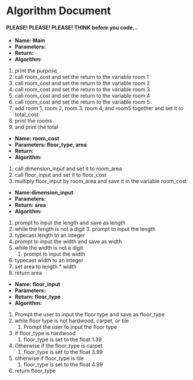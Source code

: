 # Algorithm Document
#### PLEASE! PLEASE! PLEASE! THINK before you code...
- **Name: Main**
- **Parameters:**
- **Return:**
- **Algorithm:**
1. print the purpose
2. call room_cost and set the return to the variable room 1
3. call room_cost and set the return to the variable room 2
4. call room_cost and set the return to the variable room 3
5. call room_cost and set the return to the variable room 4
6. call room_cost and set the return to the variable room 5
7. add room 1, room 2, room 3, room 4, and room5 together and set it to 
total_cost
8. print the rooms 
9. and print the total

   
- **Name: room_cost**
- **Parameters: floor_type, area**
- **Return:**
- **Algorithm:**
1. call dimension_input and set it to room_area
2. call floor_input and set it to floor_cost
3. multiply floor_input by room_area and save it in the 
variable room_cost

- **Name:dimension_input**
- **Parameters:**
- **Return: area**
- **Algorithm:**
1. prompt to input the length and save as length 
2. while the length is not a digit 
   3. prompt to input the length
3. typecast length to an integer
3. prompt to input the width and save as width
4. while the width is not a digit
   1. prompt to input the width
5. typecast width to an integer
6. set area to length * width
7. return area


- **Name: floor_input**
- **Parameters:**
- **Return: floor_type**
- **Algorithm:**
1. Prompt the user to input the floor type and save as floor_type
2. while floor type is not hardwood, carpet, or tile
   1. Prompt the user to input the floor type
3. if floor_type is hardwood
   1. floor_type is set to the float 1.39 
4. Otherwise if the floor_type is carpet
   1. floor_type is set to the float 3.99
5. otherwise if floor_type is tile 
   1. floor_type is set to the float 4.99
6. return floor_type

